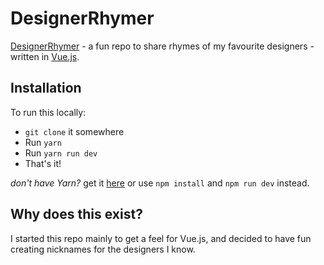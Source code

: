 # DesignerRhymer

[DesignerRhymer](https://jonshort.github.io/DesignerRhymer/#/) - a fun repo to share rhymes of my favourite designers - written in [Vue.js](https://vuejs.org/).

## Installation
To run this locally:

- `git clone` it somewhere
- Run `yarn`
- Run `yarn run dev`
- That's it!

_don't have Yarn?_ get it [here](https://yarnpkg.com/en/) or use `npm install` and `npm run dev` instead.

## Why does this exist?
I started this repo mainly to get a feel for Vue.js, and decided to have fun creating nicknames for the designers I know.